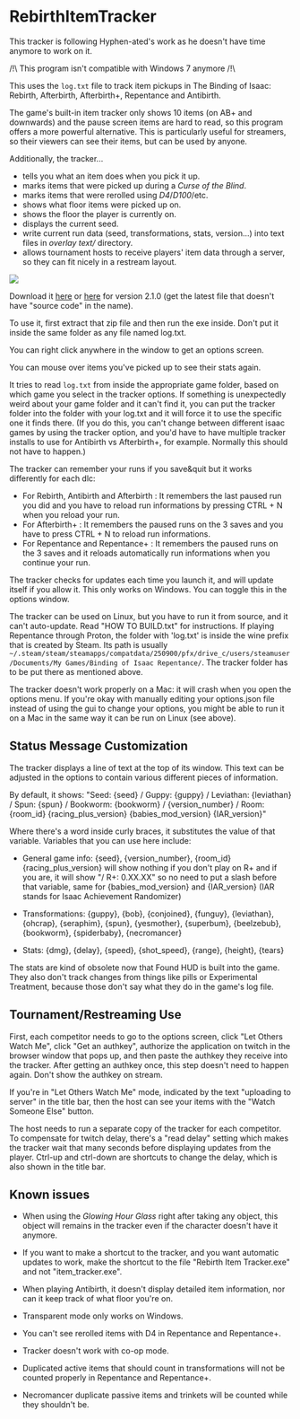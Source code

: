 # RebirthItemTracker

This tracker is following Hyphen-ated's work as he doesn't have time anymore to work on it.

/!\ This program isn't compatible with Windows 7 anymore /!\

This uses the `log.txt` file to track item pickups in The Binding of Isaac: Rebirth, Afterbirth, Afterbirth+, Repentance and Antibirth.

The game's built-in item tracker only shows 10 items (on AB+ and downwards) and the pause screen items are hard to read, so this program offers
a more powerful alternative. This is particularly useful for streamers, so their viewers can see their items, but can
be used by anyone.

Additionally, the tracker...

- tells you what an item does when you pick it up.
- marks items that were picked up during a _Curse of the Blind_.
- marks items that were rerolled using _D4_/_D100_/etc.
- shows what floor items were picked up on.
- shows the floor the player is currently on.
- displays the current seed.
- write current run data (seed, transformations, stats, version...) into text files in _overlay text/_ directory.
- allows tournament hosts to receive players' item data through a server, so they can fit nicely in a restream layout.

![](https://i.imgur.com/6kXiYpj.png)

Download it [here](https://github.com/rchardon/RebirthItemTracker/releases) or [here](https://github.com/Hyphen-ated/RebirthItemTracker/releases) for version 2.1.0
(get the latest file that doesn't have "source code" in the name).

To use it, first extract that zip file and then run the exe inside. Don't put it inside the same folder as any file named log.txt.

You can right click anywhere in the window to get an options screen.

You can mouse over items you've picked up to see their stats again.

It tries to read `log.txt` from inside the appropriate game folder, based on which game you select in the tracker options.
If something is unexpectedly weird about your game folder and it can't find it, you can put the tracker folder into the
folder with your log.txt and it will force it to use the specific one it finds there. (If you do this, you can't change
between different isaac games by using the tracker option, and you'd have to have multiple tracker installs to use for
Antibirth vs Afterbirth+, for example. Normally this should not have to happen.)

The tracker can remember your runs if you save&quit but it works differently for each dlc:

- For Rebirth, Antibirth and Afterbirth : It remembers the last paused run you did and you have to reload run informations
  by pressing CTRL + N when you reload your run.
- For Afterbirth+ : It remembers the paused runs on the 3 saves and you have to press CTRL + N to reload run informations.
- For Repentance and Repentance+ : It remembers the paused runs on the 3 saves and it reloads automatically run informations when you continue
  your run.

The tracker checks for updates each time you launch it, and will update itself if you allow it. This only works on Windows.
You can toggle this in the options window.

The tracker can be used on Linux, but you have to run it from source, and it can't auto-update.
Read "HOW TO BUILD.txt" for instructions.
If playing Repentance through Proton, the folder with 'log.txt' is inside the wine prefix that is created by Steam.
Its path is usually
` ~/.steam/steam/steamapps/compatdata/250900/pfx/drive_c/users/steamuser/Documents/My Games/Binding of Isaac Repentance/`.
The tracker folder has to be put there as mentioned above.

The tracker doesn't work properly on a Mac: it will crash when you open the options menu. If you're okay with manually
editing your options.json file instead of using the gui to change your options, you might be able to run it on a Mac in
the same way it can be run on Linux (see above).

## Status Message Customization

The tracker displays a line of text at the top of its window. This text can be adjusted in the options to contain various
different pieces of information.

By default, it shows:
"Seed: {seed} / Guppy: {guppy} / Leviathan: {leviathan} / Spun: {spun} / Bookworm: {bookworm} / {version_number} / Room: {room_id} {racing_plus_version} {babies_mod_version} {IAR_version}"

Where there's a word inside curly braces, it substitutes the value of that variable.
Variables that you can use here include:

- General game info: {seed}, {version_number}, {room_id}
  {racing_plus_version} will show nothing if you don't play on R+ and if you are, it will show "/ R+: 0.XX.XX" so no need to put a slash
  before that variable, same for {babies_mod_version} and {IAR_version} (IAR stands for Isaac Achievement Randomizer)

- Transformations: {guppy}, {bob}, {conjoined}, {funguy}, {leviathan}, {ohcrap}, {seraphim}, {spun}, {yesmother}, {superbum}, {beelzebub}, {bookworm}, {spiderbaby}, {necromancer}

- Stats: {dmg}, {delay}, {speed}, {shot_speed}, {range}, {height}, {tears}

The stats are kind of obsolete now that Found HUD is built into the game. They also don't track changes from things like
pills or Experimental Treatment, because those don't say what they do in the game's log file.

## Tournament/Restreaming Use

First, each competitor needs to go to the options screen, click "Let Others Watch Me", click "Get an authkey", authorize
the application on twitch in the browser window that pops up, and then paste the authkey they receive into the tracker.
After getting an authkey once, this step doesn't need to happen again. Don't show the authkey on stream.

If you're in "Let Others Watch Me" mode, indicated by the text "uploading to server" in the title bar, then the host can
see your items with the "Watch Someone Else" button.

The host needs to run a separate copy of the tracker for each competitor. To compensate for twitch delay, there's a
"read delay" setting which makes the tracker wait that many seconds before displaying updates from the player.
Ctrl-up and ctrl-down are shortcuts to change the delay, which is also shown in the title bar.

## Known issues

- When using the _Glowing Hour Glass_ right after taking any object, this object will remains in the tracker even if the
  character doesn't have it anymore.

- If you want to make a shortcut to the tracker, and you want automatic updates to work, make the shortcut to the file
  "Rebirth Item Tracker.exe" and not "item_tracker.exe".

- When playing Antibirth, it doesn't display detailed item information, nor can it keep track of what floor you're on.

- Transparent mode only works on Windows.

- You can't see rerolled items with D4 in Repentance and Repentance+.

- Tracker doesn't work with co-op mode.

- Duplicated active items that should count in transformations will not be counted properly in Repentance and Repentance+.

- Necromancer duplicate passive items and trinkets will be counted while they shouldn't be.
